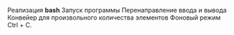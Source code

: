 

Реализация **bash**
    Запуск программы
    Перенаправление ввода и вывода
    Конвейер для произвольного количества элементов
    Фоновый режим
    Ctrl + C.